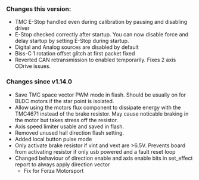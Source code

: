 ### Changes this version:
- TMC E-Stop handled even during calibration by pausing and disabling driver
- E-Stop checked correctly after startup. You can now disable force and delay startup by setting E-Stop during startup.
- Digital and Analog sources are disabled by default
- Biss-C 1 rotation offset glitch at first packet fixed
- Reverted CAN retransmission to enabled temporarily. Fixes 2 axis ODrive issues.

### Changes since v1.14.0
- Save TMC space vector PWM mode in flash. Should be usually on for BLDC motors if the star point is isolated.
- Allow using the motors flux component to dissipate energy with the TMC4671 instead of the brake resistor. May cause noticable braking in the motor but takes stress off the resistor.
- Axis speed limiter usable and saved in flash.
- Removed unused hall direction flash setting.
- Added local button pulse mode
- Only activate brake resistor if vint and vext are >6.5V. Prevents board from activating resistor if only usb powered and a fault reset loop
- Changed behaviour of direction enable and axis enable bits in set_effect report to always apply direction vector
    - Fix for Forza Motorsport